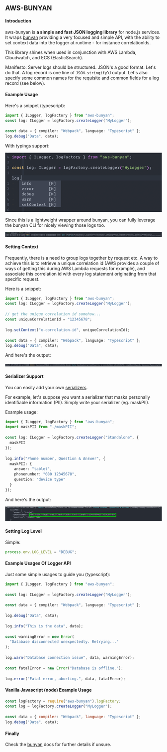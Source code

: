 ## AWS-BUNYAN


#### Introduction

aws-bunyan is **a simple and fast JSON logging library** for node.js services. It wraps [bunyan](https://www.npmjs.com/package/bunyan) providing a very focused and simple API, with the ability to set context data into the logger at runtime - for instance correlationIds.

This library shines when used in conjunction with AWS Lambda, Cloudwatch, and ECS (ElasticSearch).

Manifesto: Server logs should be structured. JSON's a good format. Let's do
that. A log record is one line of `JSON.stringify`'d output. Let's also
specify some common names for the requisite and common fields for a log
record (see below).

#### Example Usage

Here's a snippet (typescript):

```ts
import { ILogger, logFactory } from "aws-bunyan";
const log: ILogger = logFactory.createLogger("MyLogger");

const data = { compiler: "Webpack", language: "Typescript" };
log.debug("Data", data);
```

With typings support:

![Log Usage With Typings](https://raw.githubusercontent.com/kinowarrior/aws-bunyan/master/docs/log_usage1.gif)

Since this is a lightweight wrapper around bunyan, you can fully leverage the bunyan CLI for nicely viewing those logs too.

![bunyan CLI screenshot](https://raw.githubusercontent.com/kinowarrior/aws-bunyan/master/docs/output_cli.gif)


#### Setting Context

Frequently, there is a need to group logs together by request etc. A way to achieve this is to retrieve a unique correlation id (AWS provides a couple of ways of getting this during AWS Lambda requests for example), and associate this correlation id with every log statement originating from that specific request.

Here is a snippet:

```ts
import { ILogger, logFactory } from "aws-bunyan";
const log: ILogger = logFactory.createLogger("MyLogger");

// get the unique correlation id somehow...
const uniqueCorrelationId = "12345678";

log.setContext("x-correlation-id", uniqueCorrelationId);

const data = { compiler: "Webpack", language: "Typescript" };
log.debug("Data", data);
```

And here's the output:

![Log Usage With Context screenshot](https://raw.githubusercontent.com/kinowarrior/aws-bunyan/master/docs/output_context.gif)


#### Serializer Support

You can easily add your own [serializers](https://www.npmjs.com/package/bunyan#serializers).

For example, let's suppose you want a serializer that masks personally identifiable information (PII).
Simply write your serializer (eg. maskPII).

Example usage:

```ts
import { ILogger, logFactory } from "aws-bunyan";
import maskPII from "./maskPII";

const log: ILogger = logFactory.createLogger("Standalone", {
  maskPII
});

log.info("Phone number, Question & Answer", {
  maskPII: {
    answer: "tablet",
    phonenumber: "080 12345678",
    question: "device type"
  }
});

```

And here's the output:

![Log Usage With Serializer screenshot](https://raw.githubusercontent.com/kinowarrior/aws-bunyan/master/docs/output_serializer.gif)


#### Setting Log Level

Simple:

```js
process.env.LOG_LEVEL = "DEBUG";
```

#### Example Usages Of Logger API

Just some simple usages to guide you (typescript):

```ts
import { ILogger, logFactory } from "aws-bunyan";

const log: ILogger = logFactory.createLogger("MyLogger");

const data = { compiler: "Webpack", language: "Typescript" };

log.debug("Data", data);

log.info("This is the data", data);

const warningError = new Error(
  "Database disconnected unexpectedly. Retrying..."
);

log.warn("Database connection issue", data, warningError);

const fatalError = new Error("Database is offline.");

log.error("Fatal error, aborting.", data, fatalError);
```

#### Vanilla Javascript (node) Example Usage

```js
const logFactory = require("aws-bunyan").logFactory;
const log = logFactory.createLogger("MyLogger");

const data = { compiler: "Webpack", language: "Typescript" };
log.debug("Data", data);
```

#### Finally

Check the [bunyan](https://www.npmjs.com/package/bunyan) docs for further details if unsure.
